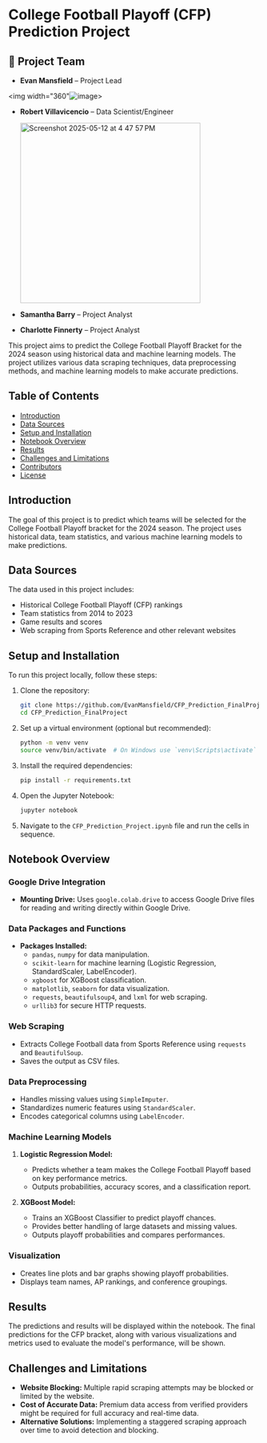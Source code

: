 # College Football Playoff (CFP) Prediction Project
## 👥 Project Team

- **Evan Mansfield** – Project Lead

<img width="360"![image](https://github.com/user-attachments/assets/ecce2c8c-439e-498e-ba57-d89e8ae2e033)>

- **Robert Villavicencio** – Data Scientist/Engineer
  
  <img width="360" alt="Screenshot 2025-05-12 at 4 47 57 PM" src="https://github.com/user-attachments/assets/7dd6432c-b60d-422a-bf02-1285b4fbabbe" />

- **Samantha Barry** – Project Analyst  
- **Charlotte Finnerty** – Project Analyst  

  

This project aims to predict the College Football Playoff Bracket for the 2024 season using historical data and machine learning models. The project utilizes various data scraping techniques, data preprocessing methods, and machine learning models to make accurate predictions.

## Table of Contents

- [Introduction](#introduction)
- [Data Sources](#data-sources)
- [Setup and Installation](#setup-and-installation)
- [Notebook Overview](#notebook-overview)
- [Results](#results)
- [Challenges and Limitations](#challenges-and-limitations)
- [Contributors](#contributors)
- [License](#license)

## Introduction

The goal of this project is to predict which teams will be selected for the College Football Playoff bracket for the 2024 season. The project uses historical data, team statistics, and various machine learning models to make predictions.

## Data Sources

The data used in this project includes:
- Historical College Football Playoff (CFP) rankings
- Team statistics from 2014 to 2023
- Game results and scores
- Web scraping from Sports Reference and other relevant websites

## Setup and Installation

To run this project locally, follow these steps:

1. Clone the repository:
    ```bash
    git clone https://github.com/EvanMansfield/CFP_Prediction_FinalProject.git
    cd CFP_Prediction_FinalProject
    ```

2. Set up a virtual environment (optional but recommended):
    ```bash
    python -m venv venv
    source venv/bin/activate  # On Windows use `venv\Scripts\activate`
    ```

3. Install the required dependencies:
    ```bash
    pip install -r requirements.txt
    ```

4. Open the Jupyter Notebook:
    ```bash
    jupyter notebook
    ```

5. Navigate to the `CFP_Prediction_Project.ipynb` file and run the cells in sequence.

## Notebook Overview

### Google Drive Integration
- **Mounting Drive:** Uses `google.colab.drive` to access Google Drive files for reading and writing directly within Google Drive.

### Data Packages and Functions
- **Packages Installed:**
  - `pandas`, `numpy` for data manipulation.
  - `scikit-learn` for machine learning (Logistic Regression, StandardScaler, LabelEncoder).
  - `xgboost` for XGBoost classification.
  - `matplotlib`, `seaborn` for data visualization.
  - `requests`, `beautifulsoup4`, and `lxml` for web scraping.
  - `urllib3` for secure HTTP requests.

### Web Scraping
- Extracts College Football data from Sports Reference using `requests` and `BeautifulSoup`.
- Saves the output as CSV files.

### Data Preprocessing
- Handles missing values using `SimpleImputer`.
- Standardizes numeric features using `StandardScaler`.
- Encodes categorical columns using `LabelEncoder`.

### Machine Learning Models
1. **Logistic Regression Model:**
   - Predicts whether a team makes the College Football Playoff based on key performance metrics.
   - Outputs probabilities, accuracy scores, and a classification report.

2. **XGBoost Model:**
   - Trains an XGBoost Classifier to predict playoff chances.
   - Provides better handling of large datasets and missing values.
   - Outputs playoff probabilities and compares performances.

### Visualization
- Creates line plots and bar graphs showing playoff probabilities.
- Displays team names, AP rankings, and conference groupings.

## Results

The predictions and results will be displayed within the notebook. The final predictions for the CFP bracket, along with various visualizations and metrics used to evaluate the model's performance, will be shown.

## Challenges and Limitations

- **Website Blocking:** Multiple rapid scraping attempts may be blocked or limited by the website.
- **Cost of Accurate Data:** Premium data access from verified providers might be required for full accuracy and real-time data.
- **Alternative Solutions:** Implementing a staggered scraping approach over time to avoid detection and blocking.

